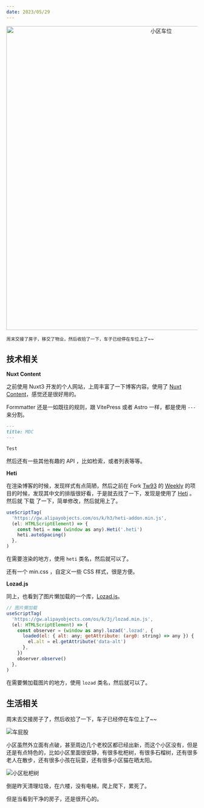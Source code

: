 ```yaml
---
date: 2023/05/29
---
```


<p align="center">
<img alt="小区车位" src="https://cdn.jsdelivr.net/gh/pinky-pig/pic-bed/images小区车位.jpg" width=800 />  
</p>

<small>周末交接了房子，移交了物业，然后收拾了一下，车子已经停在车位上了~~</small>  

## 技术相关

**Nuxt Content**

之前使用 Nuxt3 开发的个人网站，上周丰富了一下博客内容。使用了 [Nuxt Content](https://content.nuxtjs.org/get-started)，感觉还是很好用的。

Formmatter 还是一如既往的规则，跟 VitePress 或者 Astro 一样，都是使用 `---` 来分割。

```md
---
title: MDC
---

Test
```

然后还有一些其他有趣的 API ，比如检索，或者列表等等。


**Heti**

在渲染博客的时候，发现样式有点简陋，然后之前在 Fork [Tw93](https://github.com/tw93) 的 [Weekly](https://github.com/tw93/weekly) 的项目的时候，发现其中文的排版很好看，于是就去找了一下，发现是使用了 [Heti](https://github.com/sivan/heti) 。然后就 下载 了一下，简单修改，然后就用上了。

```js
useScriptTag(
  'https://gw.alipayobjects.com/os/k/h3/heti-addon.min.js',
  (el: HTMLScriptElement) => {
    const heti = new (window as any).Heti('.heti')
    heti.autoSpacing()
  },
)
```

在需要渲染的地方，使用 `heti` 类名，然后就可以了。

还有一个 min.css ，自定义一些 CSS 样式，很是方便。

**Lozad.js**

同上，也看到了图片懒加载的一个库，[Lozad.js](https://github.com/ApoorvSaxena/lozad.js)。

```js
// 图片懒加载
useScriptTag(
  'https://gw.alipayobjects.com/os/k/3j/lozad.min.js',
  (el: HTMLScriptElement) => {
    const observer = (window as any).lozad('.lozad', {
      loaded(el: { alt: any; getAttribute: (arg0: string) => any }) {
        el.alt = el.getAttribute('data-alt')
      },
    })
    observer.observe()
  },
)
```
在需要懒加载图片的地方，使用 `lozad` 类名，然后就可以了。


## 生活相关

周末去交接房子了，然后收拾了一下，车子已经停在车位上了~~

![车屁股](https://cdn.jsdelivr.net/gh/pinky-pig/pic-bed/images车屁股.jpg)

小区虽然外立面有点破，甚至周边几个老校区都已经出新，而这个小区没有，但是还是有点特色的，比如小区里面很安静，有很多枇杷树，有很多石榴树，还有很多老人在散步，还有很多小孩在玩耍，还有很多小区猫在晒太阳。

![小区枇杷树](https://cdn.jsdelivr.net/gh/pinky-pig/pic-bed/images小区枇杷树.jpg)

倒是昨天清理垃圾，在六楼，没有电梯，爬上爬下，累死了。

但是当看到干净的房子，还是很开心的。
